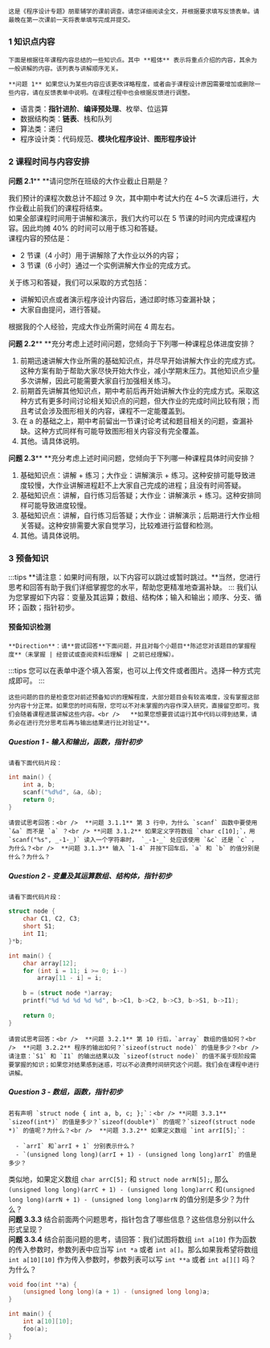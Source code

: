 	这是《程序设计专题》朋辈辅学的课前调查。请您详细阅读全文，并根据要求填写反馈表单。请最晚在第一次课前一天将表单填写完成并提交。


### 1 知识点内容
	下面是根据往年课程内容总结的一些知识点。其中 **粗体** 表示将重点介绍的内容，其余为一般讲解的内容。该列表与讲解顺序无关。

	**问题 1** 如果您认为某些内容应该更改详略程度，或者由于课程设计原因需要增加或删除一些内容，请在反馈表单中说明。在课程过程中也会根据反馈进行调整。

-  语言类：**指针进阶**、**编译预处理**、枚举、位运算
-  数据结构类：**链表**、栈和队列
-  算法类：递归 
-  程序设计类：代码规范、**模块化程序设计**、**图形程序设计** 


### 2 课程时间与内容安排
**问题 2.1**** **请问您所在班级的大作业截止日期是？

我们预计的课程次数总计不超过 9 次，其中期中考试大约在 4~5 次课后进行，大作业截止前我们的课程将结束。<br />如果全部课程时间用于讲解和演示，我们大约可以在 5 节课的时间内完成课程内容。因此均摊 40% 的时间可以用于练习和答疑。<br />课程内容的预估是：

   - 2 节课（4 小时）用于讲解除了大作业以外的内容；
   - 3 节课（6 小时）通过一个实例讲解大作业的完成方式。

关于练习和答疑，我们可以采取的方式包括：

   - 讲解知识点或者演示程序设计内容后，通过即时练习查漏补缺；
   - 大家自由提问，进行答疑。

根据我的个人经验，完成大作业所需时间在 4 周左右。

**问题 2.2**** **充分考虑上述时间问题，您倾向于下列哪一种课程总体进度安排？

   1. 前期迅速讲解大作业所需的基础知识点，并尽早开始讲解大作业的完成方式。这种方案有助于帮助大家尽快开始大作业，减小学期末压力。其他知识点少量多次讲解，因此可能需要大家自行加强相关练习。
   2. 前期首先讲解其他知识点，期中考前后再开始讲解大作业的完成方式。采取这种方式有更多时间讨论相关知识点的问题，但大作业的完成时间比较有限；而且考试会涉及图形相关的内容，课程不一定能覆盖到。
   3. 在 a 的基础之上，期中考前留出一节课讨论考试和题目相关的问题，查漏补缺。这种方式同样有可能导致图形相关内容没有完全覆盖。
   4. 其他。请具体说明。

**问题 2.3**** **充分考虑上述时间问题，您倾向于下列哪一种课程具体时间安排？

   1. 基础知识点：讲解 + 练习；大作业：讲解演示 + 练习。这种安排可能导致进度较慢，大作业讲解进程赶不上大家自己完成的进程；且没有时间答疑。
   2. 基础知识点：讲解，自行练习后答疑；大作业：讲解演示 + 练习。这种安排同样可能导致进度较慢。
   3. 基础知识点：讲解，自行练习后答疑；大作业：讲解演示；后期进行大作业相关答疑。这种安排需要大家自觉学习，比较难进行监督和检测。
   4. 其他。请具体说明。


### 3 预备知识
:::tips
**请注意：如果时间有限，以下内容可以跳过或暂时跳过。**当然，您进行思考和回答有助于我们详细掌握您的水平，帮助您更精准地查漏补缺。
:::
	我们认为您掌握如下内容：变量及其运算；数组、结构体；输入和输出；顺序、分支、循环；函数；指针初步。


#### 预备知识检测
	**Direction**：请**尝试回答**下面问题，并且对每个小题目**陈述您对该题目的掌握程度**（未掌握 | 经尝试或查阅资料后理解 | 之前已经理解）。
:::tips
您可以在表单中逐个填入答案，也可以上传文件或者图片。选择一种方式完成即可。
:::

	这些问题的目的是检查您对前述预备知识的理解程度，大部分题目会有较高难度，没有掌握这部分内容十分正常。如果您的时间有限，您可以不对未掌握的内容作深入研究，直接留空即可。我们会随着课程进展讲解这些内容。<br />	**如果您想要尝试运行其中代码以得到结果，请务必在进行充分思考后再与输出结果进行比对验证**。


##### Question 1 - 输入和输出，函数，指针初步
	请看下面代码片段：
```c
int main() {
	int a, b;
	scanf("%d%d", &a, &b);
	return 0;
}
```
	请尝试思考回答：<br />	**问题 3.1.1** 第 3 行中，为什么 `scanf` 函数中要使用 `&a` 而不是 `a` ？<br />	**问题 3.1.2** 如果定义字符数组 `char c[10];`，用 `scanf("%s", _-1-_)` 读入一个字符串时， `_-1-_` 处应该使用 `&c` 还是 `c` ，为什么？<br />	**问题 3.1.3** 输入 `1-4` 并按下回车后，`a` 和 `b` 的值分别是什么？为什么？


##### Question 2 - 变量及其运算数组、结构体，指针初步
	请看下面代码片段：
```c
struct node {
	char C1, C2, C3;
	short S1;
	int I1;
}*b;

int main() {
	char array[12];
	for (int i = 11; i >= 0; i--)
		array[11 - i] = i;
	
	b = (struct node *)array;
	printf("%d %d %d %d %d", b->C1, b->C2, b->C3, b->S1, b->I1);
	
	return 0;
}
```
	请尝试思考回答：<br />	**问题 3.2.1** 第 10 行后，`array` 数组的值如何？<br />	**问题 3.2.2** 程序的输出如何？`sizeof(struct node)` 的值是多少？<br />请注意：`S1` 和 `I1` 的输出结果以及 `sizeof(struct node)` 的值不属于现阶段需要掌握的知识；如果您对结果感到迷惑，可以不必浪费时间研究这个问题。我们会在课程中进行讲解。


##### Question 3 - 数组，函数，指针初步
	若有声明 `struct node { int a, b, c; };`：<br />	**问题 3.3.1** `sizeof(int*)` 的值是多少？`sizeof(double*)` 的值呢？`sizeof(struct node *)` 的值呢？为什么？<br />	**问题 3.3.2** 如果定义数组 `int arrI[5];`：

      - `arrI` 和`arrI + 1` 分别表示什么？
      - `(unsigned long long)(arrI + 1) - (unsigned long long)arrI` 的值是多少？

类似地，如果定义数组 `char arrC[5];` 和 `struct node arrN[5];`, 那么 `(unsigned long long)(arrC + 1) - (unsigned long long)arrC` 和`(unsigned long long)(arrN + 1) - (unsigned long long)arrN` 的值分别是多少？为什么？<br />	**问题 3.3.3** 结合前面两个问题思考，指针包含了哪些信息？这些信息分别以什么形式呈现？<br />	**问题 3.3.4** 结合前面问题的思考，请回答：我们试图将数组 `int a[10]` 作为函数的传入参数时，参数列表中应当写 `int *a` 或者 `int a[]`。那么如果我希望将数组 `int a[10][10]` 作为传入参数时，参数列表可以写 `int **a` 或者 `int a[][]` 吗？为什么？

```cpp
void foo(int **a) {
    (unsigned long long)(a + 1) - (unsigned long long)a;
}

int main() {
    int a[10][10];
    foo(a);
}
```
